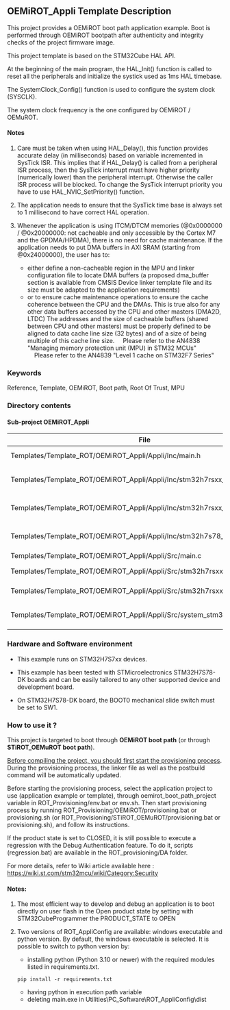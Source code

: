 ## <b>OEMiROT_Appli Template Description</b>

This project provides a OEMiROT boot path application example. Boot is performed through OEMiROT bootpath after authenticity and integrity checks of the project firmware image.

This project template is based on the STM32Cube HAL API.

At the beginning of the main program, the HAL_Init() function is called to reset
all the peripherals and initialize the systick used as 1ms HAL timebase.

The SystemClock_Config() function is used to configure the system clock (SYSCLK).

The system clock frequency is the one configured by OEMiROT / OEMuROT.

#### <b>Notes</b>

 1. Care must be taken when using HAL_Delay(), this function provides accurate delay (in milliseconds)
    based on variable incremented in SysTick ISR. This implies that if HAL_Delay() is called from
    a peripheral ISR process, then the SysTick interrupt must have higher priority (numerically lower)
    than the peripheral interrupt. Otherwise the caller ISR process will be blocked.
    To change the SysTick interrupt priority you have to use HAL_NVIC_SetPriority() function.

 2. The application needs to ensure that the SysTick time base is always set to 1 millisecond
    to have correct HAL operation.

 3. Whenever the application is using ITCM/DTCM memories (@0x0000000 / @0x20000000: not cacheable and only accessible
    by the Cortex M7 and the GPDMA/HPDMA), there is no need for cache maintenance.
    If the application needs to put DMA buffers in AXI SRAM (starting from @0x24000000), the user has to:
    - either define a non-cacheable region in the MPU and linker configuration file to locate DMA buffers
      (a proposed dma_buffer section is available from CMSIS Device linker template file and its size must
      be adapted to the application requirements)
    - or to ensure cache maintenance operations to ensure the cache coherence between the CPU and the DMAs.
    This is true also for any other data buffers accessed by the CPU and other masters (DMA2D, LTDC)
    The addresses and the size of cacheable buffers (shared between CPU and other masters)
    must be properly defined to be aligned to data cache line size (32 bytes) and of a size of being multiple
    of this cache line size.
    Please refer to the AN4838 "Managing memory protection unit (MPU) in STM32 MCUs"
    Please refer to the AN4839 "Level 1 cache on STM32F7 Series"

### <b>Keywords</b>

Reference, Template, OEMiROT, Boot path, Root Of Trust, MPU

### <b>Directory contents</b>

#### <b>Sub-project OEMiROT_Appli</b>

File | Description
 --- | ---
  Templates/Template_ROT/OEMiROT_Appli/Appli/Inc/main.h                      |  Header for main.c module
  Templates/Template_ROT/OEMiROT_Appli/Appli/Inc/stm32h7rsxx_hal_conf.h      |  HAL Configuration file
  Templates/Template_ROT/OEMiROT_Appli/Appli/Inc/stm32h7rsxx_it.h            |  Interrupt handlers header file
  Templates/Template_ROT/OEMiROT_Appli/Appli/Inc/stm32h7s78_discovery_conf.h |  BSP Configuration file
  Templates/Template_ROT/OEMiROT_Appli/Appli/Src/main.c                      |  Main program
  Templates/Template_ROT/OEMiROT_Appli/Appli/Src/stm32h7rsxx_hal_msp.c       |  HAL MSP module
  Templates/Template_ROT/OEMiROT_Appli/Appli/Src/stm32h7rsxx_it.c            |  Interrupt handlers
  Templates/Template_ROT/OEMiROT_Appli/Appli/Src/system_stm32h7rsxx.c        |  STM32H7RSxx system source file

### <b>Hardware and Software environment</b>

  - This example runs on STM32H7S7xx devices.

  - This example has been tested with STMicroelectronics STM32H7S78-DK
    boards and can be easily tailored to any other supported device
    and development board.

  - On STM32H7S78-DK board, the BOOT0 mechanical slide switch must be set to SW1.

### <b>How to use it ?</b>

This project is targeted to boot through <b>OEMiROT boot path</b> (or through <b>STiROT_OEMuROT boot path</b>).

<u>Before compiling the project, you should first start the provisioning process</u>. During the provisioning process, the linker file
as well as the postbuild command will be automatically updated.

Before starting the provisioning process, select the application project to use (application example or template),
through oemirot_boot_path_project variable in ROT_Provisioning/env.bat or env.sh.
Then start provisioning process by running ROT_Provisioning/OEMiROT/provisioning.bat or provisioning.sh (or ROT_Provisioning/STiROT_OEMuROT/provisioning.bat or provisioning.sh), and follow its instructions.

If the product state is set to CLOSED, it is still possible to execute a regression
with the Debug Authentication feature. To do it, scripts (regression.bat) are available in the ROT_provisioning/DA folder.

For more details, refer to Wiki article available here : https://wiki.st.com/stm32mcu/wiki/Category:Security

#### <b>Notes:</b>

  1. The most efficient way to develop and debug an application is to boot directly on user flash in the Open product state by setting with
     STM32CubeProgrammer the PRODUCT_STATE to OPEN

  2. Two versions of ROT_AppliConfig are available: windows executable and python version. By default, the windows executable is selected. It
     is possible to switch to python version by:
        - installing python (Python 3.10 or newer) with the required modules listed in requirements.txt.
        ```
        pip install -r requirements.txt
        ```
        - having python in execution path variable
        - deleting main.exe in Utilities\PC_Software\ROT_AppliConfig\dist